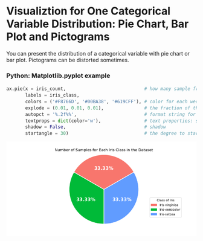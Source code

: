 # Visualiztion for One Categorical Variable Distribution: Pie Chart, Bar Plot and Pictograms
You can present the distribution of a categorical variable with pie chart or bar plot. Pictograms can be distorted sometimes.

### Python: Matplotlib.pyplot example 
```python
ax.pie(x = iris_count,                             # how many sample from each category 
       labels = iris_class,
       colors = ('#F8766D', '#00BA38', '#619CFF'), # color for each wedge
       explode = (0.01, 0.01, 0.01),               # the fraction of the radius with which to offset each wedge from center
       autopct = '%.2f%%',                         # format string for printing out the value of each share
       textprops = dict(color='w'),                # text properties: specifies the font color as white
       shadow = False,                             # shadow
       startangle = 30)                            # the degree to start, 0 as default 
```
![Image of Matplotlib Example](https://github.com/kevinkevin556/SRDV/blob/master/EDA%20Examining%20Distributions/One%20Categorical%20Variable/image/matplotlib_pie.png?raw=true)
